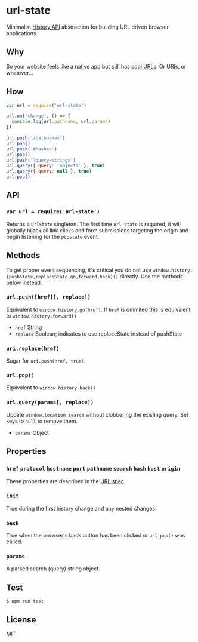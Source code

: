 # url-state
Minimalist [History API](https://developer.mozilla.org/en-US/docs/Web/API/History_API) abstraction for building URL driven browser applications.

## Why
So your website feels like a native app but still has [cool URLs](https://www.w3.org/Provider/Style/URI). Or URIs, or whatever...

## How
``` javascript
var url = require('url-state')

url.on('change', () => {
  console.log(url.pathname, url.params)
})

url.push('/pathnames')
url.pop()
url.push('#hashes')
url.pop()
url.push('?query=strings')
url.query({ query: 'objects' }, true)
url.query({ query: null }, true)
url.pop()
```

## API

### `var url = require('url-state')`
Returns a `UrlState` singleton. The first time `url-state` is required, it will globally hijack all link clicks and form submissions targeting the origin and begin listening for the `popstate` event.

## Methods
To get proper event sequencing, it's critical you do not use `window.history.{pushState,replaceState,go,forward,back}()` directly. Use the methods below instead.

### `url.push([href][, replace])`
Equivalent to `window.history.go(href)`. If `href` is ommited this is equivalent to `window.history.forward()`
* `href` String
* `replace` Boolean; indicates to use replaceState instead of pushState

### `uri.replace(href)`
Sugar for `uri.push(href, true)`.

### `url.pop()`
Equivalent to `window.history.back()`

### `url.query(params[, replace])`
Update `window.location.search` without clobbering the existing query. Set keys to `null` to remove them.
* `params` Object

## Properties

### `href` `protocol` `hostname` `port` `pathname` `search` `hash` `host` `origin`
These properties are described in the [URL spec](https://url.spec.whatwg.org).

### `init`
True during the first history change and any nested changes.

### `back`
True when the browser's back button has been clicked or `url.pop()` was called.

### `params`
A parsed search (query) string object.

## Test
``` shell
$ npm run test
```

## License
MIT
